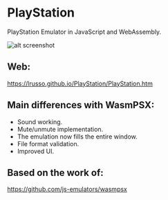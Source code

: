 # PlayStation

PlayStation Emulator in JavaScript and WebAssembly.

![alt screenshot](https://raw.githubusercontent.com/lrusso/PlayStation/main/PlayStation.png)

## Web:

https://lrusso.github.io/PlayStation/PlayStation.htm

## Main differences with WasmPSX:

* Sound working.
* Mute/unmute implementation.
* The emulation now fills the entire window.
* File format validation.
* Improved UI.

## Based on the work of:

https://github.com/js-emulators/wasmpsx
